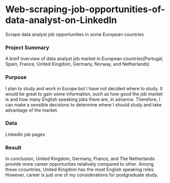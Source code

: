 # Web-scraping-job-opportunities-of-data-analyst-on-Linkedln
Scrape data analyst job opportunities in some European countries

### Project Summary
A breif overview of data analyst job market in European countries(Portugal, Spain, France, United Kingdom, Germany, Norway, and Netherlands)

### Purpose
I plan to study and work in Europe but I have not decided where to study. It would be great to gain some information, such as how good the job market is and how many English speaking jobs there are, in advance. Therefore, I can make a sensible decisions to determine where I should study and take advantage of the market.

### Data
Linkedln job pages

### Result
In conclusion, United Kingdom, Germany, France, and The Netherlands provide more career opportunties relatively compared to other. Among these ccountries, United Kingdom has the most English speaking roles. However, career is just one of my considerations for postgraduate study. 
